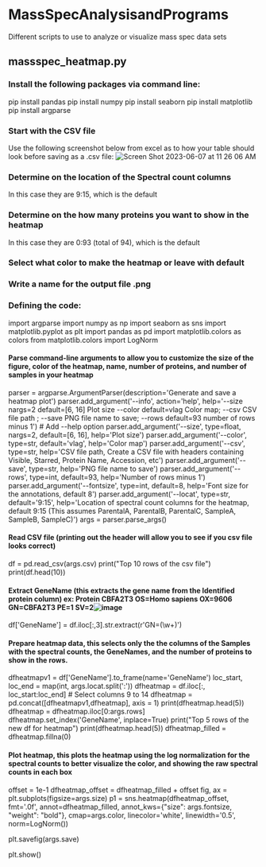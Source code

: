 # MassSpecAnalysisandPrograms
Different scripts to use to analyze or visualize mass spec data sets
## massspec_heatmap.py

### Install the following packages via command line: 
pip install pandas
pip install numpy
pip install seaborn
pip install matplotlib
pip install argparse

### Start with the CSV file
Use the following screenshot below from excel as to how your table should look before saving as a .csv file:
![Screen Shot 2023-06-07 at 11 26 06 AM](https://github.com/monnieb92/MassSpecAnalysisandPrograms/assets/60197768/9fabe202-bcee-4149-82c3-b54f0fa9cc61)

### Determine on the location of the Spectral count columns 
In this case they are 9:15, which is the default 

### Determine on the how many proteins you want to show in the heatmap 
In this case they are 0:93 (total of 94), which is the default 

### Select what color to make the heatmap or leave with default 

### Write a name for the output file .png 

### Defining the code: 

import argparse
import numpy as np
import seaborn as sns
import matplotlib.pyplot as plt
import pandas as pd
import matplotlib.colors as colors
from matplotlib.colors import LogNorm

#### Parse command-line arguments to allow you to customize the size of the figure, color of the heatmap, name, number of proteins, and number of samples in your heatmap 
parser = argparse.ArgumentParser(description='Generate and save a heatmap plot')
parser.add_argument('--info', action='help', help='--size nargs=2 default=[6, 16] Plot size --color default=vlag Color map; --csv CSV file path ; --save PNG file name to save; --rows default=93 number of rows minus 1')  # Add --help option
parser.add_argument('--size', type=float, nargs=2, default=[6, 16], help='Plot size')
parser.add_argument('--color', type=str, default='vlag', help='Color map')
parser.add_argument('--csv', type=str, help='CSV file path, Create a CSV file with headers containing Visible, Starred, Protein Name, Accession, etc')
parser.add_argument('--save', type=str, help='PNG file name to save')
parser.add_argument('--rows', type=int, default=93, help='Number of rows minus 1')
parser.add_argument('--fontsize', type=int, default=8, help='Font size for the annotations, default 8')
parser.add_argument('--locat', type=str, default='9:15', help='Location of spectral count columns for the heatmap, default 9:15 (This assumes ParentalA, ParentalB, ParentalC, SampleA, SampleB, SampleC)')
args = parser.parse_args()

#### Read CSV file (printing out the header will allow you to see if you csv file looks correct)
df = pd.read_csv(args.csv)
print("Top 10 rows of the csv file")
print(df.head(10))

#### Extract GeneName (this extracts the gene name from the Identified protein column) ex: Protein CBFA2T3 OS=Homo sapiens OX=9606 GN=CBFA2T3 PE=1 SV=2![image](https://github.com/monnieb92/MassSpecAnalysisandPrograms/assets/60197768/42c81fea-7e5e-466b-abbf-5709491b3d37)

df['GeneName'] = df.iloc[:,3].str.extract(r'GN=(\w+)')

#### Prepare heatmap data, this selects only the the columns of the Samples with the spectral counts, the GeneNames, and the number of proteins to show in the rows. 
dfheatmapv1 = df['GeneName'].to_frame(name='GeneName')
loc_start, loc_end = map(int, args.locat.split(':'))
dfheatmap = df.iloc[:, loc_start:loc_end]  # Select columns 9 to 14
dfheatmap = pd.concat([dfheatmapv1,dfheatmap], axis = 1)
print(dfheatmap.head(5))
dfheatmap = dfheatmap.iloc[0:args.rows]
dfheatmap.set_index('GeneName', inplace=True)
print("Top 5 rows of the new df for heatmap")
print(dfheatmap.head(5))
dfheatmap_filled = dfheatmap.fillna(0)

#### Plot heatmap, this plots the heatmap using the log normalization for the spectral counts to better visualize the color, and showing the raw spectral counts in each box 
offset = 1e-1
dfheatmap_offset = dfheatmap_filled + offset
fig, ax = plt.subplots(figsize=args.size)
p1 = sns.heatmap(dfheatmap_offset, fmt='.0f', annot=dfheatmap_filled, annot_kws={"size": args.fontsize, "weight": "bold"}, cmap=args.color, linecolor='white', linewidth='0.5', norm=LogNorm())

plt.savefig(args.save)

plt.show()
